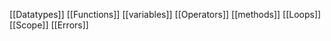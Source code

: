 

[[Datatypes]]
[[Functions]]
[[variables]]
[[Operators]]
[[methods]]
[[Loops]]
[[Scope]]
[[Errors]]